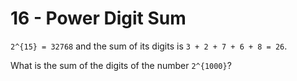 # 16 - Power Digit Sum

`2^{15} = 32768` and the sum of its digits is `3 + 2 + 7 + 6 + 8 = 26`.

What is the sum of the digits of the number `2^{1000}`?
